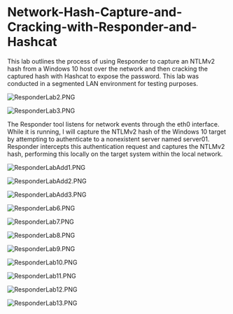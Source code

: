 # Network-Hash-Capture-and-Cracking-with-Responder-and-Hashcat

This lab outlines the process of using Responder to capture an NTLMv2 hash from a Windows 10 host over the network and then cracking the captured hash with Hashcat to expose the password. This lab was conducted in a segmented LAN environment for testing purposes.


![ResponderLab2.PNG](Images/ResponderLab2.PNG)

![ResponderLab3.PNG](Images/ResponderLab3.PNG)

The Responder tool listens for network events through the eth0 interface. While it is running, I will capture the NTLMv2 hash of the Windows 10 target by attempting to authenticate to a nonexistent server named server01. Responder intercepts this authentication request and captures the NTLMv2 hash, performing this locally on the target system within the local network.

![ResponderLabAdd1.PNG](Images/ResponderLabAdd1.PNG)

![ResponderLabAdd2.PNG](Images/ResponderLabAdd2.PNG)

![ResponderLabAdd3.PNG](Images/ResponderLabAdd3.PNG)

![ResponderLab6.PNG](Images/ResponderLab6.PNG)

![ResponderLab7.PNG](Images/ResponderLab7.PNG)

![ResponderLab8.PNG](Images/ResponderLab8.PNG)

![ResponderLab9.PNG](Images/ResponderLab9.PNG)

![ResponderLab10.PNG](Images/ResponderLab10.PNG)

![ResponderLab11.PNG](Images/ResponderLab11.PNG)

![ResponderLab12.PNG](Images/ResponderLab12.PNG)

![ResponderLab13.PNG](Images/ResponderLab13.PNG)












